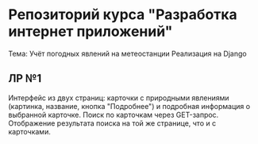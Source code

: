 # Репозиторий курса "Разработка интернет приложений"
Тема: Учёт погодных явлений на метеостанции
Реализация на Django

## ЛР №1
Интерфейс из двух страниц: карточки с природными явлениями (картинка, название, кнопка "Подробнее") и подробная информация о выбранной карточке.
Поиск по карточкам через GET-запрос. Отображение результата поиска на той же странице, что и с карточками.

